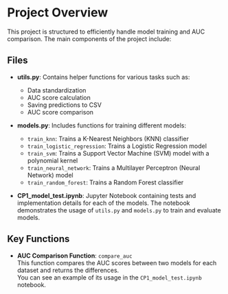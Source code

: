 # Project Overview

This project is structured to efficiently handle model training and AUC comparison. The main components of the project include:

## Files

- **utils.py**: Contains helper functions for various tasks such as:
  - Data standardization
  - AUC score calculation
  - Saving predictions to CSV
  - AUC score comparison

- **models.py**: Includes functions for training different models:
  - `train_knn`: Trains a K-Nearest Neighbors (KNN) classifier
  - `train_logistic_regression`: Trains a Logistic Regression model
  - `train_svm`: Trains a Support Vector Machine (SVM) model with a polynomial kernel
  - `train_neural_network`: Trains a Multilayer Perceptron (Neural Network) model
  - `train_random_forest`: Trains a Random Forest classifier

- **CP1_model_test.ipynb**: Jupyter Notebook containing tests and implementation details for each of the models. The notebook demonstrates the usage of `utils.py` and `models.py` to train and evaluate models.

## Key Functions

- **AUC Comparison Function**: `compare_auc`  
  This function compares the AUC scores between two models for each dataset and returns the differences.  
  You can see an example of its usage in the `CP1_model_test.ipynb` notebook.
